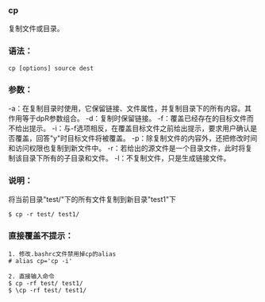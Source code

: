 ### cp
复制文件或目录。

### 语法：
~~~
cp [options] source dest
~~~  

### 参数：
-a：在复制目录时使用，它保留链接、文件属性，并复制目录下的所有内容。其作用等于dpR参数组合。
-d：复制时保留链接。
-f：覆盖已经存在的目标文件而不给出提示。
-i：与-f选项相反，在覆盖目标文件之前给出提示，要求用户确认是否覆盖，回答"y"时目标文件将被覆盖。
-p：除复制文件的内容外，还把修改时间和访问权限也复制到新文件中。
-r：若给出的源文件是一个目录文件，此时将复制该目录下所有的子目录和文件。
-l：不复制文件，只是生成链接文件。

### 说明：
将当前目录"test/"下的所有文件复制到新目录"test1"下
~~~
$ cp -r test/ test1/
~~~

### 直接覆盖不提示：
~~~
1. 修改.bashrc文件禁用掉cp的alias
# alias cp='cp -i'

2. 直接输入命令
$ cp -rf test/ test1/
$ \cp -rf test/ test1/
~~~
